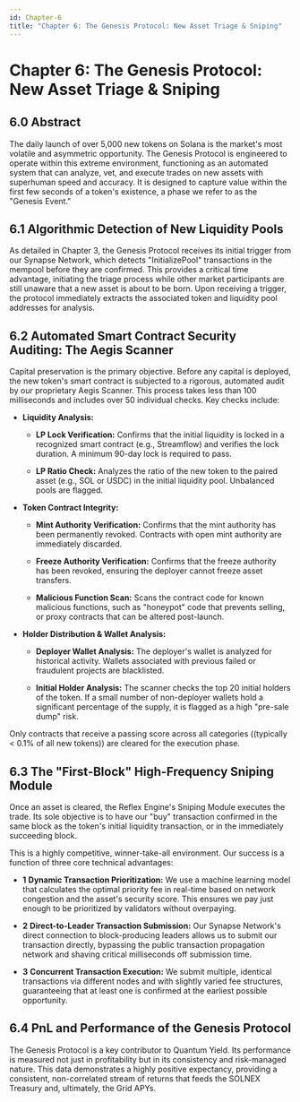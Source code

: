 ```yaml
---
id: Chapter-6
title: "Chapter 6: The Genesis Protocol: New Asset Triage & Sniping"
---
```


# Chapter 6: The Genesis Protocol: New Asset Triage & Sniping

## 6.0 Abstract

The daily launch of over 5,000 new tokens on Solana is the market's most volatile and asymmetric opportunity. The Genesis Protocol is engineered to operate within this extreme environment, functioning as an automated system that can analyze, vet, and execute trades on new assets with superhuman speed and accuracy. It is designed to capture value within the first few seconds of a token's existence, a phase we refer to as the "Genesis Event."

## 6.1 Algorithmic Detection of New Liquidity Pools

As detailed in Chapter 3, the Genesis Protocol receives its initial trigger from our Synapse Network, which detects "InitializePool" transactions in the mempool before they are confirmed. This provides a critical time advantage, initiating the triage process while other market participants are still unaware that a new asset is about to be born. Upon receiving a trigger, the protocol immediately extracts the associated token and liquidity pool addresses for analysis.

## 6.2 Automated Smart Contract Security Auditing: The Aegis Scanner

Capital preservation is the primary objective. Before any capital is deployed, the new token's smart contract is subjected to a rigorous, automated audit by our proprietary Aegis Scanner. This process takes less than 100 milliseconds and includes over 50 individual checks. Key checks include:

* **Liquidity Analysis:**
     * **LP Lock Verification:** Confirms that the initial liquidity is locked in a recognized smart contract (e.g., Streamflow) and verifies the lock duration. A minimum 90-day lock is required to pass.

     * **LP Ratio Check:** Analyzes the ratio of the new token to the paired asset (e.g., SOL or USDC) in the initial liquidity pool. Unbalanced pools are flagged.

* **Token Contract Integrity:**
     * **Mint Authority Verification:** Confirms that the mint authority has been permanently revoked. Contracts with open mint authority are immediately discarded.

     * **Freeze Authority Verification:** Confirms that the freeze authority has been revoked, ensuring the deployer cannot freeze asset transfers.

     * **Malicious Function Scan:** Scans the contract code for known malicious functions, such as "honeypot" code that prevents selling, or proxy contracts that can be altered post-launch.

* **Holder Distribution & Wallet Analysis:**

     * **Deployer Wallet Analysis:** The deployer's wallet is analyzed for historical activity. Wallets associated with previous failed or fraudulent projects are blacklisted.

     * **Initial Holder Analysis:** The scanner checks the top 20 initial holders of the token. If a small number of non-deployer wallets hold a significant percentage of the supply, it is flagged as a high "pre-sale dump" risk.

Only contracts that receive a passing score across all categories ((typically < 0.1% of all new tokens)) are cleared for the execution phase.

## 6.3 The "First-Block" High-Frequency Sniping Module

Once an asset is cleared, the Reflex Engine's Sniping Module executes the trade. Its sole objective is to have our "buy" transaction confirmed in the same block as the token's initial liquidity transaction, or in the immediately succeeding block.

This is a highly competitive, winner-take-all environment. Our success is a function of three core technical advantages:

* **1** **Dynamic Transaction Prioritization:** We use a machine learning model that calculates the optimal priority fee in real-time based on network congestion and the asset's security score. This ensures we pay just enough to be prioritized by validators without overpaying.

* **2** **Direct-to-Leader Transaction Submission:** Our Synapse Network's direct connection to block-producing leaders allows us to submit our transaction directly, bypassing the public transaction propagation network and shaving critical milliseconds off submission time.

* **3** **Concurrent Transaction Execution:** We submit multiple, identical transactions via different nodes and with slightly varied fee structures, guaranteeing that at least one is confirmed at the earliest possible opportunity.


## 6.4 PnL and Performance of the Genesis Protocol

The Genesis Protocol is a key contributor to Quantum Yield. Its performance is measured not just in profitability but in its consistency and risk-managed nature.
This data demonstrates a highly positive expectancy, providing a consistent, non-correlated stream of returns that feeds the SOLNEX Treasury and, ultimately, the Grid APYs.
